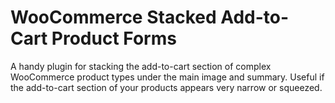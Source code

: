 WooCommerce Stacked Add-to-Cart Product Forms
======================

A handy plugin for stacking the add-to-cart section of complex WooCommerce product types under the main image and summary. Useful if the add-to-cart section of your products appears very narrow or squeezed.
